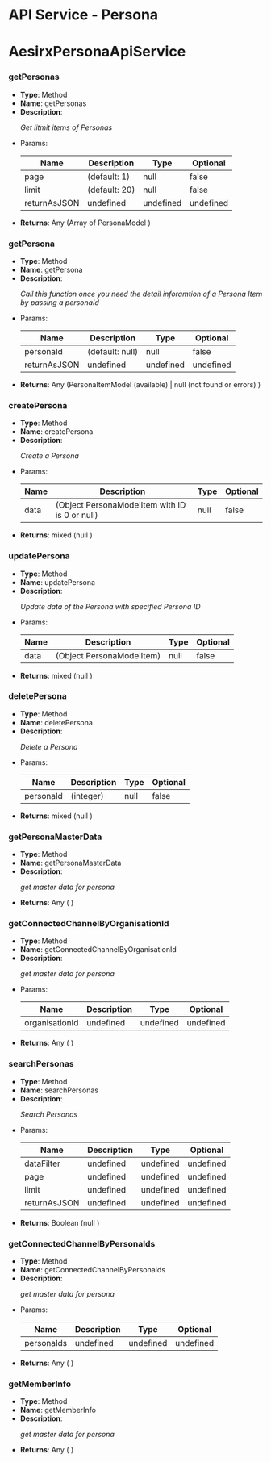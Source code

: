 <h1>API Service - Persona</h1><h1>AesirxPersonaApiService</h1><h3>getPersonas</h3><ul><li><b>Type</b>: Method </li><li><b>Name</b>: getPersonas</li><li><b>Description</b>: <p><i>Get litmit items of Personas
</i></p></li><li><b></b>Params</b>: </li><table><thead><th>Name</th><th>Description</th><th>Type</th><th>Optional</th></thead><tbody><tr><td>page</td><td>(default: 1)</td><td>null</td><td>false</td></tr><tr><td>limit</td><td>(default: 20)</td><td>null</td><td>false</td></tr><tr><td>returnAsJSON</td><td>undefined</td><td>undefined</td><td>undefined</td></tr></tbody></table><li><b>Returns</b>: Any (Array of PersonaModel )</li></ul><h3>getPersona</h3><ul><li><b>Type</b>: Method </li><li><b>Name</b>: getPersona</li><li><b>Description</b>: <p><i>Call this function once you need the detail inforamtion of a Persona Item by passing a personaId
</i></p></li><li><b></b>Params</b>: </li><table><thead><th>Name</th><th>Description</th><th>Type</th><th>Optional</th></thead><tbody><tr><td>personaId</td><td>(default: null)</td><td>null</td><td>false</td></tr><tr><td>returnAsJSON</td><td>undefined</td><td>undefined</td><td>undefined</td></tr></tbody></table><li><b>Returns</b>: Any (PersonaItemModel (available) | null (not found or errors) )</li></ul><h3>createPersona</h3><ul><li><b>Type</b>: Method </li><li><b>Name</b>: createPersona</li><li><b>Description</b>: <p><i>Create a Persona
</i></p></li><li><b></b>Params</b>: </li><table><thead><th>Name</th><th>Description</th><th>Type</th><th>Optional</th></thead><tbody><tr><td>data</td><td>(Object PersonaModelItem with ID is 0 or null)</td><td>null</td><td>false</td></tr></tbody></table><li><b>Returns</b>: mixed (null )</li></ul><h3>updatePersona</h3><ul><li><b>Type</b>: Method </li><li><b>Name</b>: updatePersona</li><li><b>Description</b>: <p><i>Update data of the Persona with specified Persona ID
</i></p></li><li><b></b>Params</b>: </li><table><thead><th>Name</th><th>Description</th><th>Type</th><th>Optional</th></thead><tbody><tr><td>data</td><td>(Object PersonaModelItem)</td><td>null</td><td>false</td></tr></tbody></table><li><b>Returns</b>: mixed (null )</li></ul><h3>deletePersona</h3><ul><li><b>Type</b>: Method </li><li><b>Name</b>: deletePersona</li><li><b>Description</b>: <p><i>Delete a Persona
</i></p></li><li><b></b>Params</b>: </li><table><thead><th>Name</th><th>Description</th><th>Type</th><th>Optional</th></thead><tbody><tr><td>personaId</td><td>(integer)</td><td>null</td><td>false</td></tr></tbody></table><li><b>Returns</b>: mixed (null )</li></ul><h3>getPersonaMasterData</h3><ul><li><b>Type</b>: Method </li><li><b>Name</b>: getPersonaMasterData</li><li><b>Description</b>: <p><i>get master data for persona</i></p></li><li><b>Returns</b>: Any ( )</li></ul><h3>getConnectedChannelByOrganisationId</h3><ul><li><b>Type</b>: Method </li><li><b>Name</b>: getConnectedChannelByOrganisationId</li><li><b>Description</b>: <p><i>get master data for persona</i></p></li><li><b></b>Params</b>: </li><table><thead><th>Name</th><th>Description</th><th>Type</th><th>Optional</th></thead><tbody><tr><td>organisationId</td><td>undefined</td><td>undefined</td><td>undefined</td></tr></tbody></table><li><b>Returns</b>: Any ( )</li></ul><h3>searchPersonas</h3><ul><li><b>Type</b>: Method </li><li><b>Name</b>: searchPersonas</li><li><b>Description</b>: <p><i>Search Personas
</i></p></li><li><b></b>Params</b>: </li><table><thead><th>Name</th><th>Description</th><th>Type</th><th>Optional</th></thead><tbody><tr><td>dataFilter</td><td>undefined</td><td>undefined</td><td>undefined</td></tr><tr><td>page</td><td>undefined</td><td>undefined</td><td>undefined</td></tr><tr><td>limit</td><td>undefined</td><td>undefined</td><td>undefined</td></tr><tr><td>returnAsJSON</td><td>undefined</td><td>undefined</td><td>undefined</td></tr></tbody></table><li><b>Returns</b>: Boolean (null )</li></ul><h3>getConnectedChannelByPersonaIds</h3><ul><li><b>Type</b>: Method </li><li><b>Name</b>: getConnectedChannelByPersonaIds</li><li><b>Description</b>: <p><i>get master data for persona</i></p></li><li><b></b>Params</b>: </li><table><thead><th>Name</th><th>Description</th><th>Type</th><th>Optional</th></thead><tbody><tr><td>personaIds</td><td>undefined</td><td>undefined</td><td>undefined</td></tr></tbody></table><li><b>Returns</b>: Any ( )</li></ul><h3>getMemberInfo</h3><ul><li><b>Type</b>: Method </li><li><b>Name</b>: getMemberInfo</li><li><b>Description</b>: <p><i>get master data for persona</i></p></li><li><b>Returns</b>: Any ( )</li></ul>
